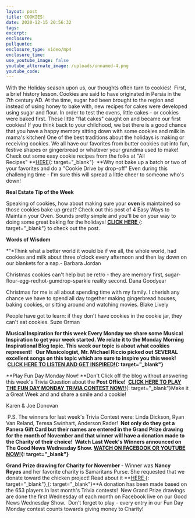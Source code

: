 ```yaml
---
layout: post
title: COOKIES!
date: 2020-12-15 20:56:32
tags:
excerpt:
enclosure:
pullquote:
enclosure_type: video/mp4
enclosure_time:
use_youtube_image: false
youtube_alternate_image: /uploads/unnamed-4.png
youtube_code:
---
```


With the Holiday season upon us, our thoughts often turn to cookies\!&nbsp; First, a brief history lesson. Cookies are said to have originated in Persia in the 7th century AD. At the time, sugar had been brought to the region and instead of using honey to bake with, new recipes for cakes were developed using sugar and flour. In order to test the ovens, little cakes - or cookies were baked first. These little "flat cakes" caught on and became our first cookies\! If you think back to your childhood, we bet there is a good chance that you have a happy memory sitting down with some cookies and milk in mama's kitchen\! One of the best traditions about the holidays is making or receiving cookies. We all have our favorites from butter cookies cut into fun, festive shapes or gingerbread or whatever your grandma used to make\! Check out some easy cookie recipes from the folks at "All Recipes"&nbsp;**[HERE](https://t.e2ma.net/click/ig4yjd/y0qeoac/e1lbgk){: target="_blank"}&nbsp;&nbsp;**Why not bake up a batch or two of your favorites and do a "Cookie Drive by drop-off" Even during this challenging time - I'm sure this will spread a little cheer to someone who's down\!&nbsp;

**Real Estate Tip of the Week&nbsp;**

Speaking of cookies, how about making sure your&nbsp;**oven**&nbsp;is maintained so those cookies bake up great? Check out this post of 4 Easy Ways to Maintain your Oven. Sounds pretty simple and you'll be on your way to doing some great baking for the holidays\!&nbsp;[**CLICK HERE**&nbsp;](https://t.e2ma.net/click/ig4yjd/y0qeoac/amnbgk){: target="_blank"}&nbsp;to check out the post.

**Words of Wisdom**

*"*Think what a better world it would be if we all, the whole world, had cookies and milk about three o'clock every afternoon and then lay down on our blankets for a nap.- Barbara Jordan

Christmas cookies can't help but be retro - they are memory first, sugar-flour-egg-redhot-gumdrop-sparkle reality second. Dana Goodyear

Christmas for me is all about spending time with my family. I cherish any chance we have to spend all day together making gingerbread houses, baking cookies, or sitting around and watching movies. Blake Lively

People have got to learn: if they don't have cookies in the cookie jar, they can't eat cookies. Suze Orman

**Musical Inspiration for this week&nbsp;**Every Monday we share some Musical Inspiration to get your week started. We relate it to the Monday Morning Inspirational Blog topic. This week our topic is about what cookies represent\!&nbsp; &nbsp;Our Musicologist, Mr. Michael Riccio picked out SEVERAL excellent songs on this topic which are sure to inspire you this week\! &nbsp;**[CLICK HERE TO LISTEN AND GET INSPIRED\!](https://t.e2ma.net/click/ig4yjd/y0qeoac/qeobgk){: target="_blank"}**

**Play Fun Day Monday Now\!&nbsp;**Don't Click off the blog without answering this week's Trivia Question about the&nbsp;**Post Office\!&nbsp;**&nbsp;[**CLICK HERE TO PLAY THE FUN DAY MONDAY TRIVIA CONTEST NOW\!**\!](https://t.e2ma.net/click/ig4yjd/y0qeoac/66obgk){: target="_blank"}Make it a Great Week and and share a smile and a cookie\!&nbsp;

Karen & Joe Donovan

&nbsp;P.S. The winners for last week's Trivia Contest were: Linda Dickson, Ryan Van Reland, Teresa Swinhart, Anderson Rader\!&nbsp;**&nbsp;**Not only do they get a Panera Gift Card but their names are entered in the Grand Prize drawing for the month of November and that winner will have a donation made to the Charity of their choice\! &nbsp;Watch Last Week's Winners announced on The Good News Wednesday Show.&nbsp;**[WATCH ON FACEBOOK OR YOUTUBE NOW\!](https://t.e2ma.net/click/ig4yjd/y0qeoac/mzpbgk){: target="_blank"}**

**Grand Prize drawing for Charity for November&nbsp;**\- Winner was&nbsp;**Nancy Reyes**&nbsp;and her favorite charity is Samaritans Purse. She requested that we donate toward the chicken project\! Read about it&nbsp;**[HERE&nbsp;](https://t.e2ma.net/click/ig4yjd/y0qeoac/2rqbgk){: target="_blank"}[&nbsp;](https://t.e2ma.net/click/ig4yjd/y0qeoac/ikrbgk){: target="_blank"}**A donation has been made based on the 653 players in last month's Trivia contests\!&nbsp; New Grand Prize drawings are done the first Wednesday of each month on Facebook live on our Good News Wednesday Show.&nbsp; Don't forget to play - every entry in our Fun Day Monday contest counts towards giving money to Charity\!
